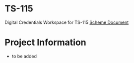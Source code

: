 # TS-115
Digital Credentials Workspace for TS-115
[Scheme Document](./scheme/scheme.md)

# Project Information

* to be added